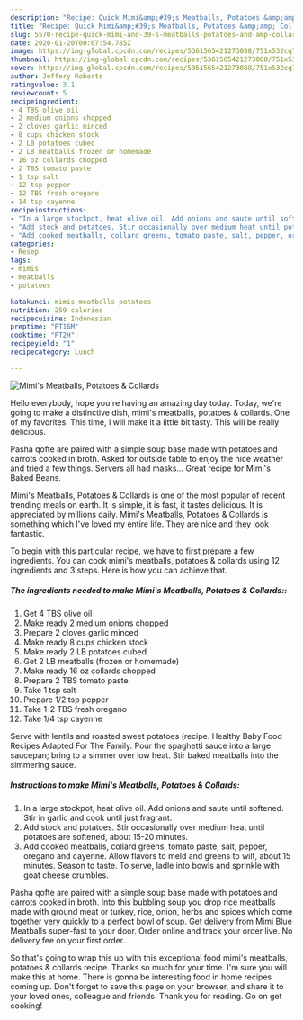 ```yaml
---
description: "Recipe: Quick Mimi&amp;#39;s Meatballs, Potatoes &amp;amp; Collards"
title: "Recipe: Quick Mimi&amp;#39;s Meatballs, Potatoes &amp;amp; Collards"
slug: 5570-recipe-quick-mimi-and-39-s-meatballs-potatoes-and-amp-collards
date: 2020-01-20T00:07:54.785Z
image: https://img-global.cpcdn.com/recipes/5361565421273088/751x532cq70/mimis-meatballs-potatoes-collards-recipe-main-photo.jpg
thumbnail: https://img-global.cpcdn.com/recipes/5361565421273088/751x532cq70/mimis-meatballs-potatoes-collards-recipe-main-photo.jpg
cover: https://img-global.cpcdn.com/recipes/5361565421273088/751x532cq70/mimis-meatballs-potatoes-collards-recipe-main-photo.jpg
author: Jeffery Roberts
ratingvalue: 3.1
reviewcount: 5
recipeingredient:
- 4 TBS olive oil
- 2 medium onions chopped
- 2 cloves garlic minced
- 8 cups chicken stock
- 2 LB potatoes cubed
- 2 LB meatballs frozen or homemade
- 16 oz collards chopped
- 2 TBS tomato paste
- 1 tsp salt
- 12 tsp pepper
- 12 TBS fresh oregano
- 14 tsp cayenne
recipeinstructions:
- "In a large stockpot, heat olive oil. Add onions and saute until softened. Stir in garlic and cook until just fragrant."
- "Add stock and potatoes. Stir occasionally over medium heat until potatoes are softened, about 15-20 minutes."
- "Add cooked meatballs, collard greens, tomato paste, salt, pepper, oregano and cayenne. Allow flavors to meld and greens to wilt, about 15 minutes. Season to taste. To serve, ladle into bowls and sprinkle with goat cheese crumbles."
categories:
- Resep
tags:
- mimis
- meatballs
- potatoes

katakunci: mimis meatballs potatoes
nutrition: 259 calories
recipecuisine: Indonesian
preptime: "PT16M"
cooktime: "PT2H"
recipeyield: "1"
recipecategory: Lunch

---
```



![Mimi&#39;s Meatballs, Potatoes &amp; Collards](https://img-global.cpcdn.com/recipes/5361565421273088/751x532cq70/mimis-meatballs-potatoes-collards-recipe-main-photo.jpg)

Hello everybody, hope you're having an amazing day today. Today, we're going to make a distinctive dish, mimi&#39;s meatballs, potatoes &amp; collards. One of my favorites. This time, I will make it a little bit tasty. This will be really delicious.

Pasha qofte are paired with a simple soup base made with potatoes and carrots cooked in broth. Asked for outside table to enjoy the nice weather and tried a few things. Servers all had masks… Great recipe for Mimi&#39;s Baked Beans.

Mimi&#39;s Meatballs, Potatoes &amp; Collards is one of the most popular of recent trending meals on earth. It is simple, it is fast, it tastes delicious. It is appreciated by millions daily. Mimi&#39;s Meatballs, Potatoes &amp; Collards is something which I've loved my entire life. They are nice and they look fantastic.


To begin with this particular recipe, we have to first prepare a few ingredients. You can cook mimi&#39;s meatballs, potatoes &amp; collards using 12 ingredients and 3 steps. Here is how you can achieve that.

##### The ingredients needed to make Mimi&#39;s Meatballs, Potatoes &amp; Collards::

1. Get 4 TBS olive oil
1. Make ready 2 medium onions chopped
1. Prepare 2 cloves garlic minced
1. Make ready 8 cups chicken stock
1. Make ready 2 LB potatoes cubed
1. Get 2 LB meatballs (frozen or homemade)
1. Make ready 16 oz collards chopped
1. Prepare 2 TBS tomato paste
1. Take 1 tsp salt
1. Prepare 1/2 tsp pepper
1. Take 1-2 TBS fresh oregano
1. Take 1/4 tsp cayenne


Serve with lentils and roasted sweet potatoes (recipe. Healthy Baby Food Recipes Adapted For The Family. Pour the spaghetti sauce into a large saucepan; bring to a simmer over low heat. Stir baked meatballs into the simmering sauce. 

##### Instructions to make Mimi&#39;s Meatballs, Potatoes &amp; Collards:

1. In a large stockpot, heat olive oil. Add onions and saute until softened. Stir in garlic and cook until just fragrant.
1. Add stock and potatoes. Stir occasionally over medium heat until potatoes are softened, about 15-20 minutes.
1. Add cooked meatballs, collard greens, tomato paste, salt, pepper, oregano and cayenne. Allow flavors to meld and greens to wilt, about 15 minutes. Season to taste. To serve, ladle into bowls and sprinkle with goat cheese crumbles.


Pasha qofte are paired with a simple soup base made with potatoes and carrots cooked in broth. Into this bubbling soup you drop rice meatballs made with ground meat or turkey, rice, onion, herbs and spices which come together very quickly to a perfect bowl of soup. Get delivery from Mimi Blue Meatballs super-fast to your door. Order online and track your order live. No delivery fee on your first order.. 

So that's going to wrap this up with this exceptional food mimi&#39;s meatballs, potatoes &amp; collards recipe. Thanks so much for your time. I'm sure you will make this at home. There is gonna be interesting food in home recipes coming up. Don't forget to save this page on your browser, and share it to your loved ones, colleague and friends. Thank you for reading. Go on get cooking!
